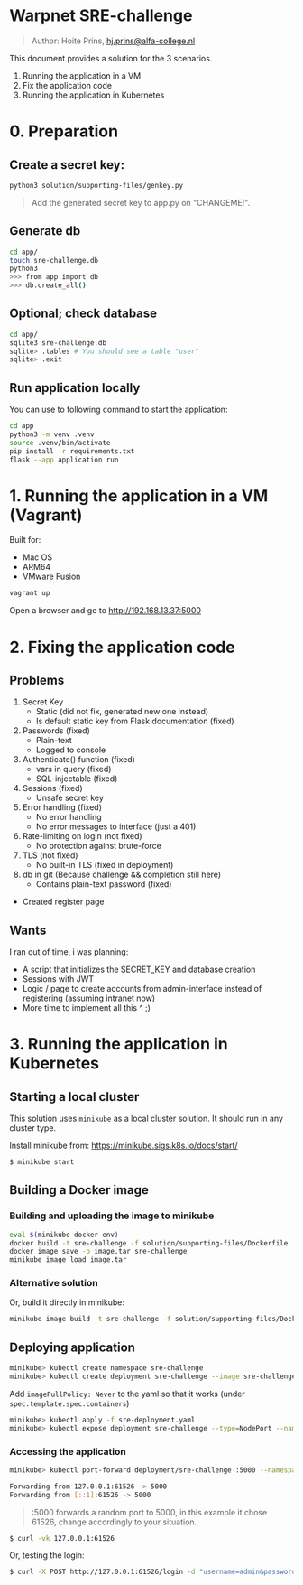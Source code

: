 # Warpnet SRE-challenge
> Author: Hoite Prins, hj.prins@alfa-college.nl

This document provides a solution for the 3 scenarios.

1. Running the application in a VM
2. Fix the application code
3. Running the application in Kubernetes

# 0. Preparation

## Create a secret key:

```bash
python3 solution/supporting-files/genkey.py
```
> Add the generated secret key to app.py on "CHANGEME!".

## Generate db
```bash
cd app/
touch sre-challenge.db
python3
>>> from app import db
>>> db.create_all()
```

## Optional; check database
```bash
cd app/
sqlite3 sre-challenge.db
sqlite> .tables # You should see a table "user"
sqlite> .exit
```

## Run application locally
You can use to following command to start the application:

```bash
cd app
python3 -m venv .venv
source .venv/bin/activate
pip install -r requirements.txt
flask --app application run
```

# 1. Running the application in a VM (Vagrant)

Built for:
- Mac OS
- ARM64
- VMware Fusion

```bash
vagrant up
```
Open a browser and go to http://192.168.13.37:5000

# 2. Fixing the application code
## Problems
1. Secret Key
    - Static (did not fix, generated new one instead)
    - Is default static key from Flask documentation (fixed)
2. Passwords (fixed)
    - Plain-text
    - Logged to console
3. Authenticate() function (fixed)
    - vars in query (fixed)
    - SQL-injectable (fixed)
4. Sessions (fixed)
    - Unsafe secret key
5. Error handling (fixed)
    - No error handling
    - No error messages to interface (just a 401)
6. Rate-limiting on login (not fixed)
    - No protection against brute-force
7. TLS (not fixed)
    - No built-in TLS (fixed in deployment)
8. db in git (Because challenge && completion still here)
    - Contains plain-text password (fixed)

- Created register page

## Wants
I ran out of time, i was planning:
- A script that initializes the SECRET_KEY and database creation
- Sessions with JWT
- Logic / page to create accounts from admin-interface instead of registering (assuming intranet now)
- More time to implement all this ^ ;)

# 3. Running the application in Kubernetes

## Starting a local cluster

This solution uses `minikube` as a local cluster solution. It should run in any cluster type.

Install minikube from: https://minikube.sigs.k8s.io/docs/start/

```bash
$ minikube start
```

## Building a Docker image
### Building and uploading the image to minikube

```bash
eval $(minikube docker-env)
docker build -t sre-challenge -f solution/supporting-files/Dockerfile .
docker image save -o image.tar sre-challenge
minikube image load image.tar
```

### Alternative solution
Or, build it directly in minikube:

```bash
minikube image build -t sre-challenge -f solution/supporting-files/Dockerfile .
```

## Deploying application

```bash
minikube> kubectl create namespace sre-challenge
minikube> kubectl create deployment sre-challenge --image sre-challenge --port 5000 --namespace sre-challenge --dry-run --output yaml > sre-deployment.yaml
```

Add `imagePullPolicy: Never` to the yaml so that it works (under `spec.template.spec.containers`)

```bash
minikube> kubectl apply -f sre-deployment.yaml
minikube> kubectl expose deployment sre-challenge --type=NodePort --namespace sre-challenge
```

### Accessing the application

```bash
minikube> kubectl port-forward deployment/sre-challenge :5000 --namespace sre-challenge

Forwarding from 127.0.0.1:61526 -> 5000
Forwarding from [::1]:61526 -> 5000
```
> :5000 forwards a random port to 5000, in this example it chose 61526, change accordingly to your situation.

```bash
$ curl -vk 127.0.0.1:61526
```

Or, testing the login:

```bash
$ curl -X POST http://127.0.0.1:61526/login -d "username=admin&password=supersecret"
```